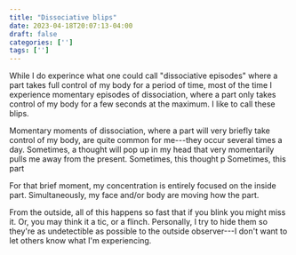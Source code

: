 ```yaml
---
title: "Dissociative blips"
date: 2023-04-18T20:07:13-04:00
draft: false
categories: ['']
tags: ['']
---
```


While I do experince what one could call "dissociative episodes" where a part takes full control of my body for a period of time, most of the time I experience momentary episodes of dissociation, where a part only takes control of my body for a few seconds at the maximum. I like to call these blips.


Momentary moments of dissociation, where a part will very briefly take control of my body, are quite common for me---they occur several times a day.
Sometimes, a thought will pop up in my head that very momentarily pulls me away from the present. 
Sometimes, this thought p
Sometimes, this part

For that brief moment, my concentration is entirely focused on the inside part. Simultaneously, my face and/or body are moving how the part.

From the outside, all of this happens so fast that if you blink you might miss it. Or, you may think it a tic, or a flinch. Personally, I try to hide them so they're as undetectible as possible to the outside observer---I don't want to let others know what I'm experiencing.


